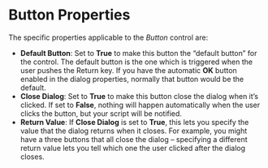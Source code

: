 # Button Properties

The specific properties applicable to the *Button* control are:

- **Default Button**: Set to **True** to make this button the “default button” for the control. The default button is the one which is triggered when the user pushes the Return key. If you have the automatic **OK** button enabled in the dialog properties, normally that button would be the default.
- **Close Dialog**: Set to **True** to make this button close the dialog when it’s clicked. If set to **False**, nothing will happen automatically when the user clicks the button, but your script will be notified.
- **Return Value**: If **Close Dialog** is set to **True**, this lets you specify the value that the dialog returns when it closes. For example, you might have a three buttons that all close the dialog – specifying a different return value lets you tell which one the user clicked after the dialog closes.
